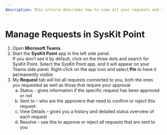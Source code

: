 ```yaml
---
description: This article describes how to view all your requests and their status or history.
---
```


# Manage Requests in SysKit Point

1. Open **Microsoft Teams**.
2. Start the **SysKit Point** app in the left side panel.  
If you don’t see it by default, click on the three dots and search for SysKit Point. Select the SysKit Point app, and it will appear on your Teams side panel. 
Right-click on the app icon and select **Pin** to have it permanently visible.
3. My **Request** tab will list all requests connected to you, both the ones you requested as well as those that require your approval. 
        <ol type="a">
            <li>    Status - gives information if the specific request has been approved or not</li>
            <li>    Sent to – who are the approvers that need to confirm or reject this request</li>
            <li>    View Details – gives you a history and detailed status overview of each request</li>
            <li>    Resolve – use this to approve or reject all requests that are sent to you</li>
        </ol>